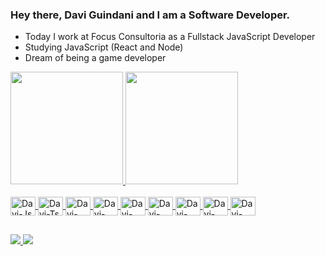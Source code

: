 ### Hey there, Davi Guindani and I am a Software Developer.

- Today I work at Focus Consultoria as a Fullstack JavaScript Developer
- Studying JavaScript (React and Node)
- Dream of being a game developer

<link rel="stylesheet" href="https://cdn.jsdelivr.net/gh/devicons/devicon@v2.15.1/devicon.min.css">

<div>
  <a href = "https://github.com/Davi-Guindani">
  <img height = "180cm" src = "https://github-readme-stats.vercel.app/api?username=Davi-Guindani&show_icons=true&theme=jolly&include_all_commits=true&count_private=true"/>
  <img height = "180cm" src = "https://github-readme-stats.vercel.app/api/top-langs/?username=Davi-Guindani&layout=compact&langs_count=168&theme=jolly"/>
</div>
  
<div style = "display: inline_block"><br>
  <img align = "center"  alt = "Davi-Js"  height = "30"  width = "40" src = "https://cdn.jsdelivr.net/gh/devicons/devicon/icons/javascript/javascript-original.svg">
  <img align = "center"  alt = "Davi-Ts"  height = "30"  width = "40" src = "https://cdn.jsdelivr.net/gh/devicons/devicon/icons/typescript/typescript-original.svg">
  <img align = "center"  alt = "Davi-React"  height = "30"  width = "40" src = "https://cdn.jsdelivr.net/gh/devicons/devicon/icons/react/react-original.svg">
  <img align = "center"  alt = "Davi-Node"  height = "30"  width = "40" src = "https://cdn.jsdelivr.net/gh/devicons/devicon/icons/nodejs/nodejs-original.svg">
  <img align = "center"  alt = "Davi-MongoDB"  height = "30"  width = "40" src = "https://cdn.jsdelivr.net/gh/devicons/devicon/icons/mongodb/mongodb-original.svg">
  <img align = "center"  alt = "Davi-HTML"  height = "30"  width = "40" src = "https://cdn.jsdelivr.net/gh/devicons/devicon/icons/html5/html5-original.svg">
  <img align = "center"  alt = "Davi-CSS"  height = "30"  width = "40" src = "https://cdn.jsdelivr.net/gh/devicons/devicon/icons/css3/css3-original.svg">
  <img align = "center"  alt = "Davi-Bootstrap"  height = "30"  width = "40" src = "https://cdn.jsdelivr.net/gh/devicons/devicon/icons/bootstrap/bootstrap-original.svg">
  <img align = "center"  alt = "Davi-Python"  height = "30"  width = "40" src = "https://cdn.jsdelivr.net/gh/devicons/devicon/icons/python/python-original.svg">
</div>

##

<div>
  <a href = "https://www.linkedin.com/in/davi-guindani/" target = "_blank"> <img src = "https://img.shields.io/badge/LinkedIn-0077B5?style=for-the-badge&logo=linkedin&logoColor=white"> 
  <a href = "mailto:davigpvieira@gmail.com" target = "_blank"> <img src = "https://img.shields.io/badge/Gmail-D14836?style=for-the-badge&logo=gmail&logoColor=white"> 
</div>
